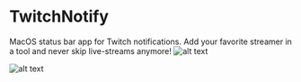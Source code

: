 # TwitchNotify
MacOS status bar app for Twitch notifications. Add your favorite streamer in a tool and never skip live-streams anymore! 
![alt text](https://pp.userapi.com/c845324/v845324053/c03e2/4wsmDsH6Fuc.jpg)

![alt text](https://pp.userapi.com/c848528/v848528182/4d645/Sy6_0i3sTDQ.jpg)




